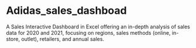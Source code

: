 # Adidas_sales_dashboad
A Sales Interactive Dashboard in Excel offering an in-depth analysis of sales data for 2020 and 2021, focusing on regions, sales methods (online, in-store, outlet), retailers, and annual sales.
